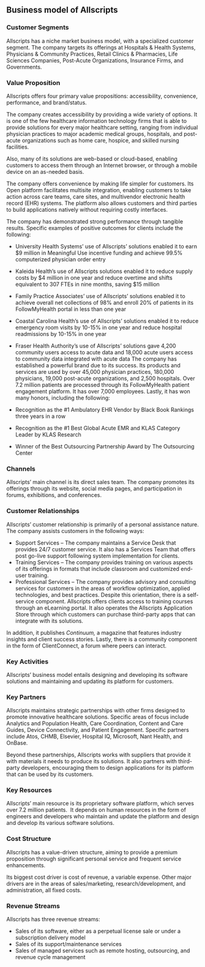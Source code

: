 Business model of Allscripts
----------------------------

 ### Customer Segments

 Allscripts has a niche market business model, with a specialized customer segment. The company targets its offerings at Hospitals & Health Systems, Physicians & Community Practices, Retail Clinics & Pharmacies, Life Sciences Companies, Post-Acute Organizations, Insurance Firms, and Governments.

 ### Value Proposition

 Allscripts offers four primary value propositions: accessibility, convenience, performance, and brand/status.

 The company creates accessibility by providing a wide variety of options. It is one of the few healthcare information technology firms that is able to provide solutions for every major healthcare setting, ranging from individual physician practices to major academic medical groups, hospitals, and post-acute organizations such as home care, hospice, and skilled nursing facilities.

 Also, many of its solutions are web-based or cloud-based, enabling customers to access them through an Internet browser, or through a mobile device on an as-needed basis.

 The company offers convenience by making life simpler for customers. Its Open platform facilitates multisite integration, enabling customers to take action across care teams, care sites, and multivendor electronic health record (EHR) systems. The platform also allows customers and third parties to build applications natively without requiring costly interfaces.

 The company has demonstrated strong performance through tangible results. Specific examples of positive outcomes for clients include the following:

  * University Health Systems’ use of Allscripts’ solutions enabled it to earn $9 million in Meaningful Use incentive funding and achieve 99.5% computerized physician order entry
 * Kaleida Health’s use of Allscripts solutions enabled it to reduce supply costs by $4 million in one year and reduce overtime and shifts equivalent to 307 FTEs in nine months, saving $15 million
 * Family Practice Associates’ use of Allscripts’ solutions enabled it to achieve overall net collections of 98% and enroll 20% of patients in its FollowMyHealth portal in less than one year
 * Coastal Carolina Health’s use of Allscripts’ solutions enabled it to reduce emergency room visits by 10-15% in one year and reduce hospital readmissions by 10-15% in one year
 * Fraser Health Authority’s use of Allscripts’ solutions gave 4,200 community users access to acute data and 18,000 acute users access to community data integrated with acute data
  The company has established a powerful brand due to its success. Its products and services are used by over 45,000 physician practices, 180,000 physicians, 19,000 post-acute organizations, and 2,500 hospitals. Over 7.2 million patients are processed through its FollowMyHealth patient engagement platform. It has over 7,000 employees. Lastly, it has won many honors, including the following:

  * Recognition as the #1 Ambulatory EHR Vendor by Black Book Rankings three years in a row
 * Recognition as the #1 Best Global Acute EMR and KLAS Category Leader by KLAS Research
 * Winner of the Best Outsourcing Partnership Award by The Outsourcing Center
  ### Channels

 Allscripts’ main channel is its direct sales team. The company promotes its offerings through its website, social media pages, and participation in forums, exhibitions, and conferences.

 ### Customer Relationships

 Allscripts’ customer relationship is primarily of a personal assistance nature. The company assists customers in the following ways:

  * Support Services – The company maintains a Service Desk that provides 24/7 customer service. It also has a Services Team that offers post go-live support following system implementation for clients.
 * Training Services – The company provides training on various aspects of its offerings in formats that include classroom and customized end-user training.
 * Professional Services – The company provides advisory and consulting services for customers in the areas of workflow optimization, applied technologies, and best practices.
  Despite this orientation, there is a self-service component. Allscripts offers clients access to training courses through an eLearning portal. It also operates the Allscripts Application Store through which customers can purchase third-party apps that can integrate with its solutions.

 In addition, it publishes *Continuum,* a magazine that features industry insights and client success stories. Lastly, there is a community component in the form of ClientConnect, a forum where peers can interact.

 ### Key Activities

 Allscripts’ business model entails designing and developing its software solutions and maintaining and updating its platform for customers.

 ### Key Partners

 Allscripts maintains strategic partnerships with other firms designed to promote innovative healthcare solutions. Specific areas of focus include Analytics and Population Health, Care Coordination, Content and Care Guides, Device Connectivity, and Patient Engagement. Specific partners include Atos, CHMB, Elsevier, Hospital IQ, Microsoft, Nant Health, and OnBase.

 Beyond these partnerships, Allscripts works with suppliers that provide it with materials it needs to produce its solutions. It also partners with third-party developers, encouraging them to design applications for its platform that can be used by its customers.

 ### Key Resources

 Allscripts’ main resource is its proprietary software platform, which serves over 7.2 million patients.  It depends on human resources in the form of engineers and developers who maintain and update the platform and design and develop its various software solutions.

 ### Cost Structure

 Allscripts has a value-driven structure, aiming to provide a premium proposition through significant personal service and frequent service enhancements.

 Its biggest cost driver is cost of revenue, a variable expense. Other major drivers are in the areas of sales/marketing, research/development, and administration, all fixed costs.

 ### Revenue Streams

 Allscripts has three revenue streams:

  * Sales of its software, either as a perpetual license sale or under a subscription delivery model
 * Sales of its support/maintenance services
 * Sales of managed services such as remote hosting, outsourcing, and revenue cycle management